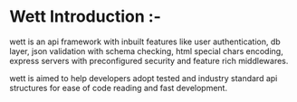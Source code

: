 

<h1>Wett Introduction :-</h1>

<p>wett is an api framework with inbuilt features like user authentication, db layer, json validation with schema checking, html special chars encoding, express servers with preconfigured security and feature rich middlewares.</p>

<p>wett is aimed to help developers adopt tested and industry standard api structures for ease of code reading and fast development.</p>
